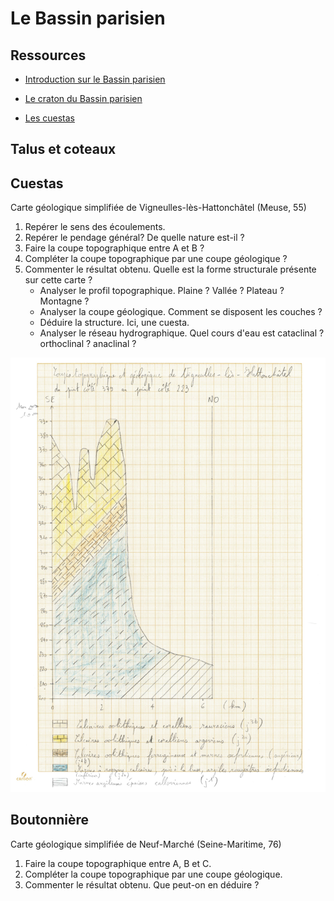 # Le Bassin parisien

## Ressources

- [Introduction sur le Bassin parisien](https://www.youtube.com/watch?v=OS8sEBWY5uA)

- [Le craton du Bassin parisien](https://www.youtube.com/watch?v=jd6LGWdf3Tg)

- [Les cuestas](https://www.youtube.com/watch?v=vXmxenZfhQg)

## Talus et coteaux

## Cuestas

Carte géologique simplifiée de Vigneulles-lès-Hattonchâtel (Meuse, 55)

1. Repérer le sens des écoulements.
2. Repérer le pendage général? De quelle nature est-il ?
3. Faire la coupe topographique entre A et B ?
4. Compléter la coupe topographique par une coupe géologique ?
5. Commenter le résultat obtenu. Quelle est la forme structurale présente sur cette carte ?
    - Analyser le profil topographique. Plaine ? Vallée ? Plateau ? Montagne ?
    - Analyser la coupe géologique. Comment se disposent les couches ?
    - Déduire la structure. Ici, une cuesta.
    - Analyser le réseau hydrographique. Quel cours d'eau est cataclinal ? orthoclinal ? anaclinal ?

![Coupes topographique et géologique de Vignuelles-lès-Hattonchâtel](./TD-5-Vigneulles-les-Hattonchatel-Solution-v2.jpg)

## Boutonnière

Carte géologique simplifiée de Neuf-Marché (Seine-Maritime, 76)

1. Faire la coupe topographique entre A, B et C.
2. Compléter la coupe topographique par une coupe géologique.
3. Commenter le résultat obtenu. Que peut-on en déduire ?
